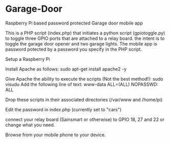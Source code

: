 # Garage-Door
Raspberry Pi based password protected Garage door mobile app 

This is a PHP script (index.php) that initiates a python script (gpiotoggle.py) to toggle three GPIO ports that are attached to a relay board. the intent is to toggle the garage door opener and two garage lights. The mobile app is password potected by a password you specify in the PHP script.

Setup a Raspberry Pi

Install Apache as follows:
      sudo apt-get install apache2 -y
    
Give Apache the ability to execute the scripts (Not the best method!):
      sudo visudu
          Add the following line of text:
                www-data ALL=(ALL) NOPASSWD: ALL
                
Drop these scripts in their associated directories (/var/www and /home/pi)

Edit the password in index.php (currently set to "cars")

connect your relay board (Sainsmart or otherwise) to GPIO 18, 27 and 22 or change what you need.

Browse from your mobile phone to your device.
